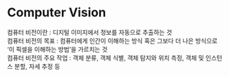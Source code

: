 # Computer Vision

컴퓨터 비전이란 : 디지털 이미지에서 정보를 자동으로 추출하는 것   
컴퓨터 비전의 목표 : 컴퓨터에게 인간이 이해하는 방식 혹은 그보다 더 나은 방식으로 ‘이 픽셀을 이해하는 방법’을 가르치는 것   
컴퓨터 비전의 주요 작업 : 객체 분류, 객체 식별, 객체 탐지와 위치 측정, 객체 및 인스턴스 분할, 자세 추정 등   
